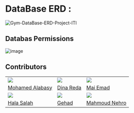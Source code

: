 # DataBase ERD :
![Gym-DataBase-ERD-Project-ITI](https://user-images.githubusercontent.com/93389016/157979950-d67cd8ca-0e50-4ca0-9c6c-263883ad1a73.jpg)

## Databas Permissions  					
![image](https://user-images.githubusercontent.com/93389016/156779278-58d23b62-21df-436d-a271-da2c5ad33c5d.png)



## Contributors
<table>
   <tr>
    <td>
      <img src="https://avatars.githubusercontent.com/u/93389016?v=4"></img>
    </td>
    <td>
      <img src="https://avatars.githubusercontent.com/u/97949259?v=4"></img>
    </td>
    <td>
      <img src="https://avatars.githubusercontent.com/u/97365136?v=4"></img>
    </td>
  </tr>
  <tr>
    <td>
      <a href="https://github.com/MohamedAlabasy"> Mohamed Alabasy </a>
    </td>
      <td>
      <a href="https://github.com/dina810"> Dina Reda </a>
    </td>
     <td>
      <a href="https://github.com/MaiiEmad"> Mai Emad </a>
    </td>
  </tr>
  <tr>
    <td>
      <img src="https://avatars.githubusercontent.com/u/97946354?v=4"></img>
    </td>
    <td>
      <img src="https://avatars.githubusercontent.com/u/95267859?v=4"></img>
    </td>
    <td>
      <img src="https://avatars.githubusercontent.com/u/58011505?v=4"></img>
    </td>
  </tr>
  <tr>
    <td>
      <a href="https://github.com/Hala-salah77"> Hala Salah </a>
    </td>
      <td>
      <a href="https://github.com/gehad300"> Gehad </a>
    </td>
     <td>
      <a href="https://github.com/MahmoudNehro"> Mahmoud Nehro </a>
    </td>
  </tr>
</table>
